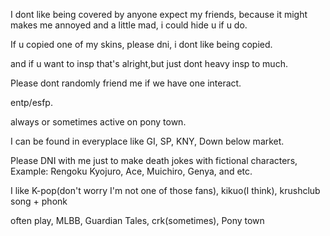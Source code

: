I dont like being covered by anyone expect my friends, because it might
makes me annoyed and a little mad, i could hide u if u do.

If u copied one of my skins, please dni, i dont like being copied.

and if u want to insp that's alright,but  just dont heavy insp to much.

Please dont randomly friend me if we have  one interact.

entp/esfp.

always or sometimes active on pony town.

I can be found in everyplace like GI, SP, KNY, Down below market.

Please DNI with me just to make death jokes with fictional characters, Example: Rengoku Kyojuro, Ace, Muichiro, Genya, and etc.

I like K-pop(don't worry I'm not one of those fans), kikuo(I think), krushclub song + phonk

often play, MLBB, Guardian Tales, crk(sometimes), Pony town